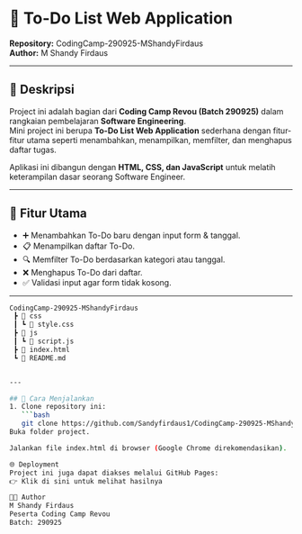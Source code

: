 # 📝 To-Do List Web Application  
**Repository:** CodingCamp-290925-MShandyFirdaus  
**Author:** M Shandy Firdaus  

---

## 📌 Deskripsi
Project ini adalah bagian dari **Coding Camp Revou (Batch 290925)** dalam rangkaian pembelajaran **Software Engineering**.  
Mini project ini berupa **To-Do List Web Application** sederhana dengan fitur-fitur utama seperti menambahkan, menampilkan, memfilter, dan menghapus daftar tugas.  

Aplikasi ini dibangun dengan **HTML, CSS, dan JavaScript** untuk melatih keterampilan dasar seorang Software Engineer.

---

## 🎯 Fitur Utama
- ➕ Menambahkan To-Do baru dengan input form & tanggal.  
- 📋 Menampilkan daftar To-Do.  
- 🔍 Memfilter To-Do berdasarkan kategori atau tanggal.  
- ❌ Menghapus To-Do dari daftar.  
- ✅ Validasi input agar form tidak kosong.  
---


```bash
CodingCamp-290925-MShandyFirdaus
 ┣ 📂 css
 ┃ ┗ 📜 style.css
 ┣ 📂 js
 ┃ ┗ 📜 script.js
 ┣ 📜 index.html
 ┗ 📜 README.md


---

## 🚀 Cara Menjalankan
1. Clone repository ini:
   ```bash
   git clone https://github.com/Sandyfirdaus1/CodingCamp-290925-MShandyFirdaus.git
Buka folder project.

Jalankan file index.html di browser (Google Chrome direkomendasikan).

🌐 Deployment
Project ini juga dapat diakses melalui GitHub Pages:
👉 Klik di sini untuk melihat hasilnya

🧑‍💻 Author
M Shandy Firdaus
Peserta Coding Camp Revou
Batch: 290925
